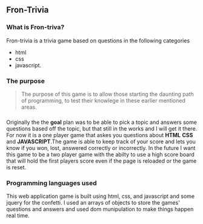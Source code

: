## Fron-Trivia

### What is Fron-triva?

Fron-trivia is a trivia game based on questions in the following categories
* html 
* css 
* javascript. 

### The purpose

>The purpose of this game is to allow those starting the daunting path of programming, to test their knowlege in these earlier mentioned areas.

###
Originally the the **goal** plan was to be able to pick a topic and answers some questions based off the topic, but that still in the works and I will get it there. For now it is a one player game that askes you questions about **HTML** **CSS** and **JAVASCRIPT**.The game is able to keep track of your score and lets you know if you won, lost, answered correctly or incorrectly. In the future I want this game to be a two player game with the abilty to use a high score board that will hold the first players score even if the page is reloaded or the game is reset.
### Programming languages used

This web application game is built using html, css, and javascript and some jquery for the confetti. I used an arrays of objects to store the games' questions and answers and used dom munipulation to make things happen real time. 

